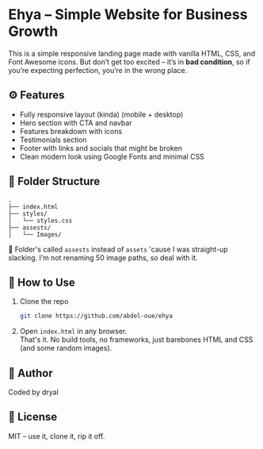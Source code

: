 # Ehya – Simple Website for Business Growth

This is a simple responsive landing page made with vanilla HTML, CSS, and Font Awesome icons. But don’t get too excited – it’s in **bad condition**, so if you’re expecting perfection, you’re in the wrong place.

## ⚙️ Features

- Fully responsive layout (kinda) (mobile + desktop)  
- Hero section with CTA and navbar  
- Features breakdown with icons  
- Testimonials section  
- Footer with links and socials that might be broken 
- Clean modern look using Google Fonts and minimal CSS

## 📁 Folder Structure

```
.
├── index.html
├── styles/
│   └── styles.css
├── assests/  
│   └── Images/
```

🧟 Folder's called `assests` instead of `assets` 'cause I was straight-up slacking. I’m not renaming 50 image paths, so deal with it.

## 🚀 How to Use

1. Clone the repo  
   ```bash
   git clone https://github.com/abdel-oue/ehya
   ```
2. Open `index.html` in any browser.  
   That's it. No build tools, no frameworks, just barebones HTML and CSS (and some random images).

## 🧠 Author

Coded by dryal

## 📜 License

MIT – use it, clone it, rip it off.
